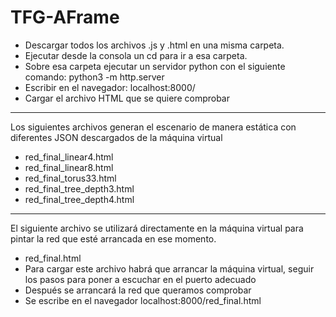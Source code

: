 # TFG-AFrame
* Descargar todos los archivos .js y .html en una misma carpeta.
* Ejecutar desde la consola un cd para ir a esa carpeta.
* Sobre esa carpeta ejecutar un servidor python con el siguiente comando: python3 -m http.server
* Escribir en el navegador: localhost:8000/
* Cargar el archivo HTML que se quiere comprobar
***
Los siguientes archivos generan el escenario de manera estática con diferentes JSON descargados de la máquina virtual
* red_final_linear4.html
* red_final_linear8.html
* red_final_torus33.html
* red_final_tree_depth3.html
* red_final_tree_depth4.html
***
El siguiente archivo se utilizará directamente en la máquina virtual para pintar la red que esté arrancada en ese momento.
* red_final.html
* Para cargar este archivo habrá que arrancar la máquina virtual, seguir los pasos para poner a escuchar en el puerto adecuado
* Después se arrancará la red que queramos comprobar
* Se escribe en el navegador localhost:8000/red_final.html
